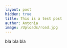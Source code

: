 ```yaml
---
layout: post
hidden: true
title: This is a test post
author: Antonia
image: /Uploads/road.jpg
---
```

bla bla bla
